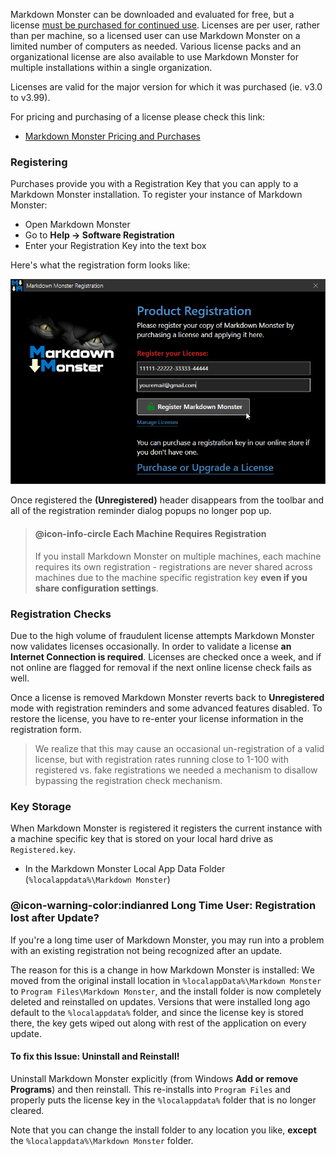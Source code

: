 Markdown Monster can be downloaded and evaluated for free, but a license <a href="https://markdownmonster.west-wind.com/pricing.aspx" target="top">must be purchased for continued use</a>. Licenses are per user, rather than per machine, so a licensed user can use Markdown Monster on a limited number of computers as needed. Various license packs and an organizational license are also available to use Markdown Monster for multiple installations within a single organization. 

Licenses are valid for the major version for which it was purchased (ie. v3.0 to v3.99).

For pricing and purchasing of a license please check this link:

* [Markdown Monster Pricing and Purchases](https://markdownmonster.west-wind.com/pricing.aspx)

### Registering 
Purchases provide you with a Registration Key that you can apply to a Markdown Monster installation. To register your instance of Markdown Monster:

* Open Markdown Monster
* Go to **Help -> Software Registration**
* Enter your Registration Key into the text box

Here's what the registration form looks like:

![Registration Form](/images/RegistrationForm.png)

Once registered the **(Unregistered)** header disappears from the toolbar and all of the registration reminder dialog popups no longer pop up.

> #### @icon-info-circle Each Machine Requires Registration
> If you install Markdown Monster on multiple machines, each machine requires its own registration - registrations are never shared across machines due to the machine specific registration key **even if you share configuration settings**. 

### Registration Checks
Due to the high volume of fraudulent license attempts Markdown Monster now validates licenses occasionally. In order to validate a license **an Internet Connection is required**. Licenses are checked once a week, and if not online are flagged for removal if the next online license check fails as well. 

Once a license is removed Markdown Monster reverts back to **Unregistered** mode with registration reminders and some advanced features disabled. To restore the license, you have to re-enter your license information in the registration form.

> We realize that this may cause an occasional un-registration of a valid license, but with registration rates running close to 1-100 with registered vs. fake registrations we needed a mechanism to disallow bypassing the registration check mechanism. 

### Key Storage
When Markdown Monster is registered it registers the current instance with a machine specific key that is stored on your local hard drive as `Registered.key`.

* In the Markdown Monster Local App Data Folder (`%localappdata%\Markdown Monster`)

### @icon-warning-color:indianred Long Time User: Registration lost after Update?
If you're a long time user of Markdown Monster, you may run into a problem with an existing registration not being recognized after an update. 

The reason for this is a change in how Markdown Monster is installed: We moved from the original install location in `%localappData%\Markdown Monster` to `Program Files\Markdown Monster`, and the install folder is now completely deleted and reinstalled on updates. Versions that were installed long ago default to the `%localappdata%` folder, and since the license key is stored there, the key gets wiped out along with rest of the application on every update.
 
#### To fix this Issue: Uninstall and Reinstall!
Uninstall Markdown Monster explicitly (from Windows **Add or remove Programs**) and then reinstall. This re-installs into `Program Files` and properly puts the license key in the `%localappdata%` folder that is no longer cleared.

Note that you can change the install folder to any location you like, **except** the `%localappdata%\Markdown Monster` folder.